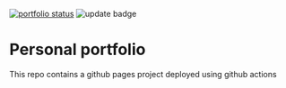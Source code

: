 
[![portfolio status](https://img.shields.io/github/deployments/cldrojas/portfolio-svelte/github-pages?label=Deploy&style=for-the-badge)](https://cldrojas.com)
![update badge](https://img.shields.io/github/last-commit/cldrojas/portfolio-svelte?label=last%20update&style=for-the-badge)
# Personal portfolio

This repo contains a github pages project deployed using github actions

